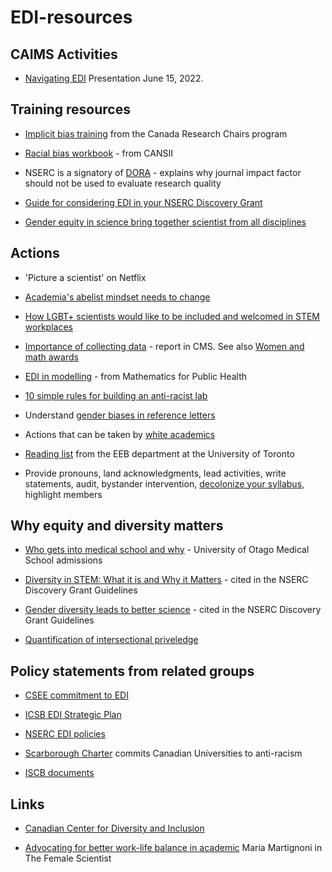 # EDI-resources

## CAIMS Activities

- [Navigating EDI](https://github.com/ahurford/EDI-resources/blob/main/files/CAIMS_EDI_June_15_2022.pdf) Presentation June 15, 2022.

## Training resources

- [Implicit bias training](https://www.chairs-chaires.gc.ca/program-programme/equity-equite/bias/module-eng.aspx?pedisable=true) from the Canada Research Chairs program

- [Racial bias workbook](http://www.canssi.ca/wp-content/uploads/2022/05/CANSSI_PIMS_racial_bias_workbook_final.pdf) - from CANSII

- NSERC is a signatory of [DORA](https://sfdora.org/read/) - explains why journal impact factor should not be used to evaluate research quality

- [Guide for considering EDI in your NSERC Discovery Grant](https://www.nserc-crsng.gc.ca/_doc/EDI/Guide_for_Applicants_EN.pdf)
  
- [Gender equity in science bring together scientist from all disciplines](https://women.acm.org/gender-equality-in-science-scges-brings-together-scientists-from-all-disciplines-for-gender-equality/)

## Actions

- 'Picture a scientist' on Netflix

- [Academia's abelist mindset needs to change](https://www.nature.com/articles/d41586-021-02907-7)

- [How LGBT+ scientists would like to be included and welcomed in STEM workplaces](https://www.nature.com/articles/d41586-020-02949-3)

- [Importance of collecting data](https://notes.math.ca/en/article/title-about-the-necessity-of-collecting-data-to-improve-edi-in-mathematics/) - report in CMS. See also [Women and math awards](https://www.nature.com/articles/d41586-022-01481-w) 

- [EDI in modelling](https://github.com/ahurford/EDI-resources/blob/main/modelling-EDI/modelling-edi.md) -  from Mathematics for Public Health

- [10 simple rules for building an anti-racist lab](https://journals.plos.org/ploscompbiol/article?id=10.1371/journal.pcbi.1008210)

- Understand [gender biases in reference letters](http://citeseerx.ist.psu.edu/viewdoc/download?doi=10.1.1.185.2206&rep=rep1&type=pdf)

- Actions that can be taken by [white academics](https://medium.com/the-faculty/white-academia-do-better-fa96cede1fc5)

- [Reading list](http://brews.eeb.utoronto.ca/links-resources/) from the EEB department at the University of Toronto

- Provide pronouns, land acknowledgments, lead activities, write statements, audit, bystander intervention, [decolonize your syllabus](https://medium.com/@chanda/decolonising-science-reading-list-339fb773d51f), highlight members


## Why equity and diversity matters

- [Who gets into medical school and why](https://www.stuff.co.nz/national/health/300013258/medical-school-who-gets-in-and-why) - University of Otago Medical School admissions

- [Diversity in STEM: What it is and Why it Matters](https://blogs.scientificamerican.com/voices/diversity-in-stem-what-it-is-and-why-it-matters/) -  cited in the NSERC Discovery Grant Guidelines

- [Gender diversity leads to better science](https://www.pnas.org/doi/pdf/10.1073/pnas.1700616114) - cited in the NSERC Discovery Grant Guidelines

- [Quantification of intersectional priveledge](https://www.science.org/doi/10.1126/sciadv.abo1558) 


## Policy statements from related groups

- [CSEE commitment to EDI](http://www.csee-scee.ca/diversity-and-inclusivity-statement/)

- [ICSB EDI Strategic Plan](https://www.iscb.org/images/stories/edi/Diversity_Strategic_Plan_Approved2020.7.pdf)

- [NSERC EDI policies](https://www.nserc-crsng.gc.ca/InterAgency-Interorganismes/EDI-EDI/index_eng.asp)

- [Scarborough Charter](https://www.utsc.utoronto.ca/principal/sites/utsc.utoronto.ca.principal/files/docs/Scarborough_Charter_EN_Nov2022.pdf) commits Canadian Universities to anti-racism

- [ISCB documents](https://www.iscb.org/edi-resources)

## Links

- [Canadian Center for Diversity and Inclusion](https://ccdi.ca/)

- [Advocating for better work-life balance in academic](https://thefemalescientist.com/portrait/maria-martignoni/3111/go-for-it/) Maria Martignoni in The Female Scientist
